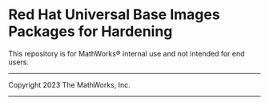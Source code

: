 # Red Hat Universal Base Images Packages for Hardening

This repository is for MathWorks&reg; internal use and not intended for end users.

----

Copyright 2023 The MathWorks, Inc.

----
